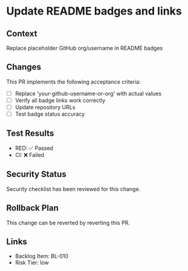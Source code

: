 # Update README badges and links

## Context
Replace placeholder GitHub org/username in README badges

## Changes
This PR implements the following acceptance criteria:
- [ ] Replace 'your-github-username-or-org' with actual values
- [ ] Verify all badge links work correctly
- [ ] Update repository URLs
- [ ] Test badge status accuracy

## Test Results
- RED: ✅ Passed
- CI: ❌ Failed

## Security Status
Security checklist has been reviewed for this change.

## Rollback Plan
This change can be reverted by reverting this PR.

## Links
- Backlog Item: BL-010
- Risk Tier: low
